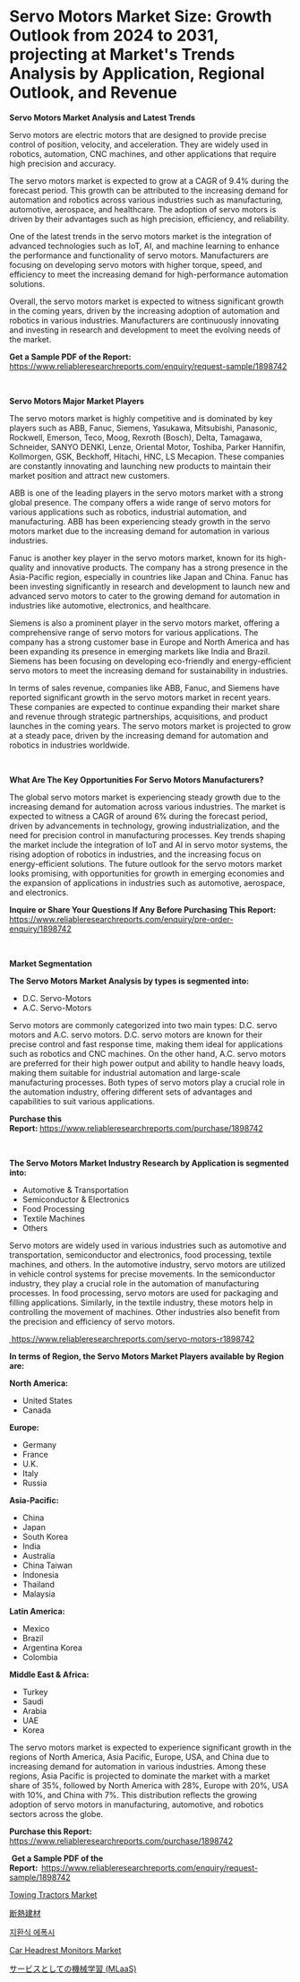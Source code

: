 <p><h1>Servo Motors Market Size: Growth Outlook from 2024 to 2031, projecting at Market's Trends Analysis by Application, Regional Outlook, and Revenue</h1></p><p><strong>Servo Motors Market Analysis and Latest Trends</strong></p>
<p><p>Servo motors are electric motors that are designed to provide precise control of position, velocity, and acceleration. They are widely used in robotics, automation, CNC machines, and other applications that require high precision and accuracy.</p><p>The servo motors market is expected to grow at a CAGR of 9.4% during the forecast period. This growth can be attributed to the increasing demand for automation and robotics across various industries such as manufacturing, automotive, aerospace, and healthcare. The adoption of servo motors is driven by their advantages such as high precision, efficiency, and reliability.</p><p>One of the latest trends in the servo motors market is the integration of advanced technologies such as IoT, AI, and machine learning to enhance the performance and functionality of servo motors. Manufacturers are focusing on developing servo motors with higher torque, speed, and efficiency to meet the increasing demand for high-performance automation solutions.</p><p>Overall, the servo motors market is expected to witness significant growth in the coming years, driven by the increasing adoption of automation and robotics in various industries. Manufacturers are continuously innovating and investing in research and development to meet the evolving needs of the market.</p></p>
<p><strong>Get a Sample PDF of the Report:&nbsp;</strong> <a href="https://www.reliableresearchreports.com/enquiry/request-sample/1898742">https://www.reliableresearchreports.com/enquiry/request-sample/1898742</a></p>
<p>&nbsp;</p>
<p><strong>Servo Motors Major Market Players</strong></p>
<p><p>The servo motors market is highly competitive and is dominated by key players such as ABB, Fanuc, Siemens, Yasukawa, Mitsubishi, Panasonic, Rockwell, Emerson, Teco, Moog, Rexroth (Bosch), Delta, Tamagawa, Schneider, SANYO DENKI, Lenze, Oriental Motor, Toshiba, Parker Hannifin, Kollmorgen, GSK, Beckhoff, Hitachi, HNC, LS Mecapion. These companies are constantly innovating and launching new products to maintain their market position and attract new customers.</p><p>ABB is one of the leading players in the servo motors market with a strong global presence. The company offers a wide range of servo motors for various applications such as robotics, industrial automation, and manufacturing. ABB has been experiencing steady growth in the servo motors market due to the increasing demand for automation in various industries.</p><p>Fanuc is another key player in the servo motors market, known for its high-quality and innovative products. The company has a strong presence in the Asia-Pacific region, especially in countries like Japan and China. Fanuc has been investing significantly in research and development to launch new and advanced servo motors to cater to the growing demand for automation in industries like automotive, electronics, and healthcare.</p><p>Siemens is also a prominent player in the servo motors market, offering a comprehensive range of servo motors for various applications. The company has a strong customer base in Europe and North America and has been expanding its presence in emerging markets like India and Brazil. Siemens has been focusing on developing eco-friendly and energy-efficient servo motors to meet the increasing demand for sustainability in industries.</p><p>In terms of sales revenue, companies like ABB, Fanuc, and Siemens have reported significant growth in the servo motors market in recent years. These companies are expected to continue expanding their market share and revenue through strategic partnerships, acquisitions, and product launches in the coming years. The servo motors market is projected to grow at a steady pace, driven by the increasing demand for automation and robotics in industries worldwide.</p></p>
<p>&nbsp;</p>
<p><strong>What Are The Key Opportunities For Servo Motors Manufacturers?</strong></p>
<p><p>The global servo motors market is experiencing steady growth due to the increasing demand for automation across various industries. The market is expected to witness a CAGR of around 6% during the forecast period, driven by advancements in technology, growing industrialization, and the need for precision control in manufacturing processes. Key trends shaping the market include the integration of IoT and AI in servo motor systems, the rising adoption of robotics in industries, and the increasing focus on energy-efficient solutions. The future outlook for the servo motors market looks promising, with opportunities for growth in emerging economies and the expansion of applications in industries such as automotive, aerospace, and electronics.</p></p>
<p><strong>Inquire or Share Your Questions If Any Before Purchasing This Report:</strong> <a href="https://www.reliableresearchreports.com/enquiry/pre-order-enquiry/1898742">https://www.reliableresearchreports.com/enquiry/pre-order-enquiry/1898742</a></p>
<p>&nbsp;</p>
<p><strong>Market Segmentation</strong></p>
<p><strong>The Servo Motors Market Analysis by types is segmented into:</strong></p>
<p><ul><li>D.C. Servo-Motors</li><li>A.C. Servo-Motors</li></ul></p>
<p><p>Servo motors are commonly categorized into two main types: D.C. servo motors and A.C. servo motors. D.C. servo motors are known for their precise control and fast response time, making them ideal for applications such as robotics and CNC machines. On the other hand, A.C. servo motors are preferred for their high power output and ability to handle heavy loads, making them suitable for industrial automation and large-scale manufacturing processes. Both types of servo motors play a crucial role in the automation industry, offering different sets of advantages and capabilities to suit various applications.</p></p>
<p><strong>Purchase this Report:&nbsp;</strong><a href="https://www.reliableresearchreports.com/purchase/1898742">https://www.reliableresearchreports.com/purchase/1898742</a></p>
<p>&nbsp;</p>
<p><strong>The Servo Motors Market Industry Research by Application is segmented into:</strong></p>
<p><ul><li>Automotive & Transportation</li><li>Semiconductor & Electronics</li><li>Food Processing</li><li>Textile Machines</li><li>Others</li></ul></p>
<p><p>Servo motors are widely used in various industries such as automotive and transportation, semiconductor and electronics, food processing, textile machines, and others. In the automotive industry, servo motors are utilized in vehicle control systems for precise movements. In the semiconductor industry, they play a crucial role in the automation of manufacturing processes. In food processing, servo motors are used for packaging and filling applications. Similarly, in the textile industry, these motors help in controlling the movement of machines. Other industries also benefit from the precision and efficiency of servo motors.</p></p>
<p><a href="https://www.reliableresearchreports.com/servo-motors-r1898742">&nbsp;https://www.reliableresearchreports.com/servo-motors-r1898742</a></p>
<p><strong>In terms of Region, the Servo Motors Market Players available by Region are:</strong></p>
<p>
    <p> <strong> North America: </strong>
        <ul>
            <li>United States</li>
            <li>Canada</li>
        </ul>
        </p> 
    <p> <strong> Europe: </strong>
        <ul>
            <li>Germany</li>
            <li>France</li>
            <li>U.K.</li>
            <li>Italy</li>
            <li>Russia</li>
        </ul>
        </p> 
    <p> <strong> Asia-Pacific: </strong>
        <ul>
            <li>China</li>
            <li>Japan</li>
            <li>South Korea</li>
            <li>India</li>
            <li>Australia</li>
            <li>China Taiwan</li>
            <li>Indonesia</li>
            <li>Thailand</li>
            <li>Malaysia</li>
        </ul>
        </p> 
    <p> <strong> Latin America: </strong>
        <ul>
            <li>Mexico</li>
            <li>Brazil</li>
            <li>Argentina Korea</li>
            <li>Colombia</li>
        </ul>
        </p> 
    <p> <strong> Middle East & Africa: </strong>
        <ul>
            <li>Turkey</li>
            <li>Saudi</li>
            <li>Arabia</li>
            <li>UAE</li>
            <li>Korea</li>
        </ul>
    </p>
    </p>
<p><p>The servo motors market is expected to experience significant growth in the regions of North America, Asia Pacific, Europe, USA, and China due to increasing demand for automation in various industries. Among these regions, Asia Pacific is projected to dominate the market with a market share of 35%, followed by North America with 28%, Europe with 20%, USA with 10%, and China with 7%. This distribution reflects the growing adoption of servo motors in manufacturing, automotive, and robotics sectors across the globe.</p></p>
<p><strong>Purchase this Report: </strong><a href="https://www.reliableresearchreports.com/purchase/1898742">https://www.reliableresearchreports.com/purchase/1898742</a></p>
<p>&nbsp;<strong>Get a Sample PDF of the Report:&nbsp;&nbsp;</strong><a href="https://www.reliableresearchreports.com/enquiry/request-sample/1898742">https://www.reliableresearchreports.com/enquiry/request-sample/1898742</a></p>
<p><strong></strong></p>
<p><p><a href="https://www.linkedin.com/pulse/towing-tractors-market-furnish-information-size-share-dynamics-9sj3e?trackingId=y71teffT2CKoQTteByfEVA%3D%3D">Towing Tractors Market</a></p><p><a href="https://medium.com/@lawrencewatkins654/%E6%96%AD%E7%86%B1%E5%BB%BA%E6%9D%90%E5%B8%82%E5%A0%B4%E3%81%AE%E5%88%86%E6%9E%90-%E3%82%B0%E3%83%AD%E3%83%BC%E3%83%90%E3%83%AB%E7%94%A3%E6%A5%AD%E3%81%AE%E5%B1%95%E6%9C%9B%E3%81%A8%E4%BA%88%E6%B8%AC-2024%E5%B9%B4%E3%81%8B%E3%82%892031%E5%B9%B4-899e4303a8d8">断熱建材</a></p><p><a href="https://medium.com/@carolynurton5656/%EC%95%94%EC%A7%80%ED%99%98-%EC%97%90%ED%8F%AD%EC%8B%9C-%EC%8B%9C%EC%9E%A5-%EA%B2%BD%EC%9F%81-%EB%B6%84%EC%84%9D-%EC%8B%9C%EC%9E%A5-%EB%8F%99%ED%96%A5-%EB%B0%8F-2031%EB%85%84%EA%B9%8C%EC%A7%80%EC%9D%98-%EC%98%88%EC%B8%A1-53c6ad039e31">지환식 에폭시</a></p><p><a href="https://www.linkedin.com/pulse/car-headrest-monitors-market-analysis-examines-its-scope-growth-txlfe?trackingId=8%2BejpVAijy0VDYsM22Cn3Q%3D%3D">Car Headrest Monitors Market</a></p><p><a href="https://medium.com/@bertramveum2023/%E6%A9%9F%E6%A2%B0%E5%AD%A6%E7%BF%92%E3%82%B5%E3%83%BC%E3%83%93%E3%82%B9-mlaas-%E5%B8%82%E5%A0%B4-%E3%82%BF%E3%82%A4%E3%83%97-%E3%82%A2%E3%83%97%E3%83%AA%E3%82%B1%E3%83%BC%E3%82%B7%E3%83%A7%E3%83%B3-%E5%9C%B0%E7%90%86%E3%81%AB%E3%82%88%E3%82%8B%E5%8C%85%E6%8B%AC%E7%9A%84%E3%81%AA%E8%A9%95%E4%BE%A1-f5cc9682af30">サービスとしての機械学習 (MLaaS)</a></p></p>